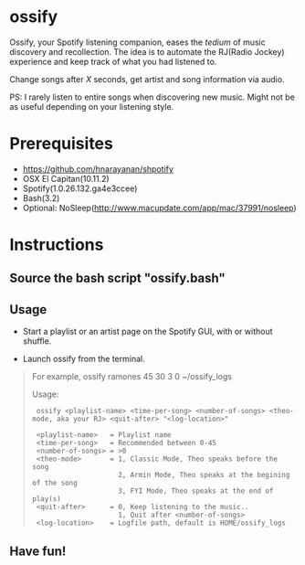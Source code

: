 # ossify

Ossify, your Spotify listening companion, eases the *tedium* of music discovery and recollection.
The idea is to automate the RJ(Radio Jockey) experience and keep track of what you had listened to.

Change songs after *X* seconds, get artist and song information via audio.

PS: I rarely listen to entire songs when discovering new music.
Might not be as useful depending on your listening style.

# Prerequisites
- https://github.com/hnarayanan/shpotify
- OSX El Capitan(10.11.2)
- Spotify(1.0.26.132.ga4e3ccee)
- Bash(3.2)
- Optional: NoSleep(http://www.macupdate.com/app/mac/37991/nosleep)

# Instructions
## Source the bash script "ossify.bash"

## Usage

- Start a playlist or an artist page on the Spotify GUI, with or without shuffle.

- Launch ossify from the terminal.

>  For example,
>  ossify ramones 45 30 3 0 ~/ossify_logs
>
>  Usage:
>
>      ossify <playlist-name> <time-per-song> <number-of-songs> <theo-mode, aka your RJ> <quit-after> "<log-location>"
>
>      <playlist-name>   = Playlist name
>      <time-per-song>   = Recommended between 0-45
>      <number-of-songs> = >0
>      <theo-mode>       = 1, Classic Mode, Theo speaks before the song
>                          2, Armin Mode, Theo speaks at the begining of the song
>                          3, FYI Mode, Theo speaks at the end of play(s)
>      <quit-after>      = 0, Keep listening to the music..
>                          1, Quit after <number-of-songs>
>      <log-location>    = Logfile path, default is HOME/ossify_logs
>
>
>

## Have fun!
